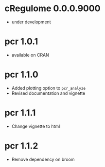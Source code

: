 # cRegulome 0.0.0.9000

  - under development

# pcr 1.0.1

  - available on CRAN

# pcr 1.1.0  

  - Added plotting option to `pcr_analyze`  
  - Revised documentation and vignette  

# pcr 1.1.1

  - Change vignette to html

# pcr 1.1.2
  
  - Remove dependency on broom 
